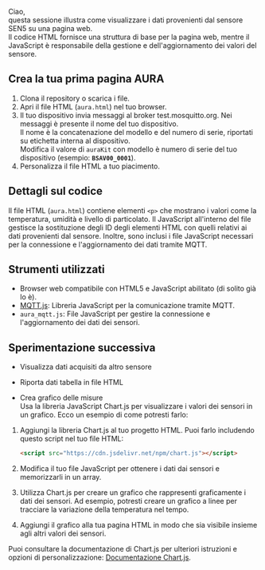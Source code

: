 Ciao,<br>
questa sessione illustra come  visualizzare i dati provenienti dal sensore SEN5 su una pagina web. <br>
Il codice HTML fornisce una struttura di base per la pagina web, mentre il JavaScript è responsabile della gestione e dell'aggiornamento dei valori del sensore.

## Crea la tua prima pagina AURA

1. Clona il repository o scarica i file.
2. Apri il file HTML (`aura.html`) nel tuo browser.
3. Il tuo dispositivo invia messaggi al broker test.mosquitto.org. Nei messaggi è presente il nome del tuo dispositivo. <br>
   Il nome  è la concatenazione del modello e del numero di serie, riportati su etichetta interna al dispositivo. <br>
    Modifica il valore di `auraKit` con modello è numero di serie del tuo dispositivo (esempio:  **`BSAV00_0001`**).
5. Personalizza il file HTML a tuo piacimento.

## Dettagli sul codice 

Il file HTML (`aura.html`) contiene elementi `<p>` che mostrano i valori come la temperatura, umidità e livello di particolato.
Il JavaScript all'interno del file gestisce la sostituzione degli ID degli elementi HTML con quelli relativi ai dati provenienti dal sensore. Inoltre, sono inclusi i file JavaScript necessari per la connessione e l'aggiornamento dei dati tramite MQTT.

## Strumenti utilizzati

- Browser web compatibile con HTML5 e JavaScript abilitato (di solito già lo è).
- [MQTT.js](https://cdnjs.cloudflare.com/ajax/libs/mqtt/4.2.7/mqtt.min.js): Libreria JavaScript per la comunicazione tramite MQTT.
- `aura_mqtt.js`: File JavaScript per gestire la connessione e l'aggiornamento dei dati dei sensori.

## Sperimentazione successiva

- Visualizza dati acquisiti da altro sensore<br>
- Riporta dati tabella in file HTML  <br>

- Crea grafico delle misure<br>
Usa la libreria JavaScript Chart.js per visualizzare i valori dei sensori in un grafico. Ecco un esempio di come potresti farlo:

1. Aggiungi la libreria Chart.js al tuo progetto HTML. Puoi farlo includendo questo script nel tuo file HTML:

    ```html
    <script src="https://cdn.jsdelivr.net/npm/chart.js"></script>
    ```

2. Modifica il tuo file JavaScript per ottenere i dati dai sensori e memorizzarli in un array.

3. Utilizza Chart.js per creare un grafico che rappresenti graficamente i dati dei sensori. Ad esempio, potresti creare un grafico a linee per tracciare la variazione della temperatura nel tempo.

4. Aggiungi il grafico alla tua pagina HTML in modo che sia visibile insieme agli altri valori dei sensori.

Puoi consultare la documentazione di Chart.js per ulteriori istruzioni e opzioni di personalizzazione: [Documentazione Chart.js](https://www.chartjs.org/docs/latest/).
